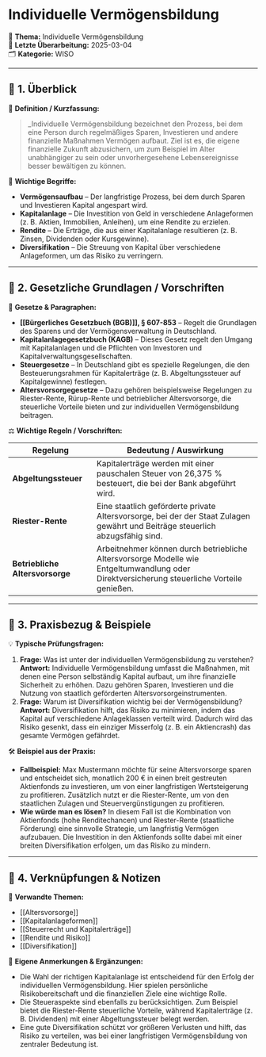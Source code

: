 # Individuelle Vermögensbildung

📌 **Thema:** Individuelle Vermögensbildung  
📅 **Letzte Überarbeitung:** 2025-03-04  
🗂 **Kategorie:** WISO

---
## 🔹 1. Überblick

📖 **Definition / Kurzfassung:**

> _Individuelle Vermögensbildung bezeichnet den Prozess, bei dem eine Person durch regelmäßiges Sparen, Investieren und andere finanzielle Maßnahmen Vermögen aufbaut. Ziel ist es, die eigene finanzielle Zukunft abzusichern, um zum Beispiel im Alter unabhängiger zu sein oder unvorhergesehene Lebensereignisse besser bewältigen zu können.

🔑 **Wichtige Begriffe:**

- **Vermögensaufbau** – Der langfristige Prozess, bei dem durch Sparen und Investieren Kapital angespart wird.
- **Kapitalanlage** – Die Investition von Geld in verschiedene Anlageformen (z. B. Aktien, Immobilien, Anleihen), um eine Rendite zu erzielen.
- **Rendite** – Die Erträge, die aus einer Kapitalanlage resultieren (z. B. Zinsen, Dividenden oder Kursgewinne).
- **Diversifikation** – Die Streuung von Kapital über verschiedene Anlageformen, um das Risiko zu verringern.

---

## 🔹 2. Gesetzliche Grundlagen / Vorschriften

📜 **Gesetze & Paragraphen:**

- **[[Bürgerliches Gesetzbuch (BGB)]], § 607-853** – Regelt die Grundlagen des Sparens und der Vermögensverwaltung in Deutschland.
- **Kapitalanlagegesetzbuch (KAGB)** – Dieses Gesetz regelt den Umgang mit Kapitalanlagen und die Pflichten von Investoren und Kapitalverwaltungsgesellschaften.
- **Steuergesetze** – In Deutschland gibt es spezielle Regelungen, die den Besteuerungsrahmen für Kapitalerträge (z. B. Abgeltungssteuer auf Kapitalgewinne) festlegen.
- **Altersvorsorgegesetze** – Dazu gehören beispielsweise Regelungen zu Riester-Rente, Rürup-Rente und betrieblicher Altersvorsorge, die steuerliche Vorteile bieten und zur individuellen Vermögensbildung beitragen.

⚖️ **Wichtige Regeln / Vorschriften:**

| Regelung                        | Bedeutung / Auswirkung                                                                                                                     |
| ------------------------------- | ------------------------------------------------------------------------------------------------------------------------------------------ |
| **Abgeltungssteuer**            | Kapitalerträge werden mit einer pauschalen Steuer von 26,375 % besteuert, die bei der Bank abgeführt wird.                                 |
| **Riester-Rente**               | Eine staatlich geförderte private Altersvorsorge, bei der der Staat Zulagen gewährt und Beiträge steuerlich abzugsfähig sind.              |
| **Betriebliche Altersvorsorge** | Arbeitnehmer können durch betriebliche Altersvorsorge Modelle wie Entgeltumwandlung oder Direktversicherung steuerliche Vorteile genießen. |

---

## 🔹 3. Praxisbezug & Beispiele

💡 **Typische Prüfungsfragen:**

1. **Frage:** Was ist unter der individuellen Vermögensbildung zu verstehen?  
    **Antwort:** Individuelle Vermögensbildung umfasst die Maßnahmen, mit denen eine Person selbständig Kapital aufbaut, um ihre finanzielle Sicherheit zu erhöhen. Dazu gehören Sparen, Investieren und die Nutzung von staatlich geförderten Altersvorsorgeinstrumenten.
2. **Frage:** Warum ist Diversifikation wichtig bei der Vermögensbildung?  
    **Antwort:** Diversifikation hilft, das Risiko zu minimieren, indem das Kapital auf verschiedene Anlageklassen verteilt wird. Dadurch wird das Risiko gesenkt, dass ein einziger Misserfolg (z. B. ein Aktiencrash) das gesamte Vermögen gefährdet.

🛠 **Beispiel aus der Praxis:**

- **Fallbeispiel:** Max Mustermann möchte für seine Altersvorsorge sparen und entscheidet sich, monatlich 200 € in einen breit gestreuten Aktienfonds zu investieren, um von einer langfristigen Wertsteigerung zu profitieren. Zusätzlich nutzt er die Riester-Rente, um von den staatlichen Zulagen und Steuervergünstigungen zu profitieren.
- **Wie würde man es lösen?** In diesem Fall ist die Kombination von Aktienfonds (hohe Renditechancen) und Riester-Rente (staatliche Förderung) eine sinnvolle Strategie, um langfristig Vermögen aufzubauen. Die Investition in den Aktienfonds sollte dabei mit einer breiten Diversifikation erfolgen, um das Risiko zu mindern.

---

## 🔹 4. Verknüpfungen & Notizen

🔗 **Verwandte Themen:**

- [[Altersvorsorge]]
- [[Kapitalanlageformen]]
- [[Steuerrecht und Kapitalerträge]]
- [[Rendite und Risiko]]
- [[Diversifikation]]

📝 **Eigene Anmerkungen & Ergänzungen:**

- Die Wahl der richtigen Kapitalanlage ist entscheidend für den Erfolg der individuellen Vermögensbildung. Hier spielen persönliche Risikobereitschaft und die finanziellen Ziele eine wichtige Rolle.
- Die Steueraspekte sind ebenfalls zu berücksichtigen. Zum Beispiel bietet die Riester-Rente steuerliche Vorteile, während Kapitalerträge (z. B. Dividenden) mit einer Abgeltungssteuer belegt werden.
- Eine gute Diversifikation schützt vor größeren Verlusten und hilft, das Risiko zu verteilen, was bei einer langfristigen Vermögensbildung von zentraler Bedeutung ist.
